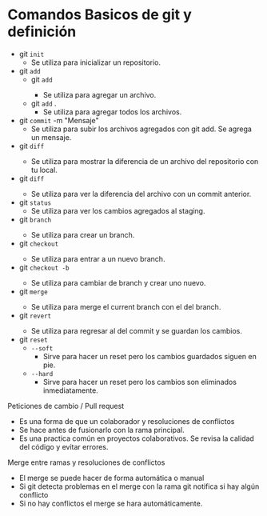 # Comandos Basicos de git y definición

- git `init` 
	- Se utiliza para inicializar un repositorio.
- git `add`
	- git `add` <archivo>
		- Se utiliza para agregar un archivo.
	- git `add` .
		- Se utiliza para agregar todos los archivos.
- git `commit` -m "Mensaje"
	- Se utiliza para subir los archivos agregados con git add. Se agrega un mensaje.
- git `diff` <archivo>
	- Se utiliza para mostrar la diferencia de un archivo del repositorio con tu local.
- git `diff` <hash><archivo>
	- Se utiliza para ver la diferencia del archivo con un commit anterior.
- git `status`	
	- Se utiliza para ver los cambios agregados al staging.
- git `branch` <CurNombre><NuevoNombre>
	- Se utiliza para crear un branch.
- git `checkout` <Nombre>
	- Se utiliza para entrar a un nuevo branch.
- git `checkout -b`  <Nombre>
	- Se utiliza para cambiar de branch y crear uno nuevo.
- git `merge` <Nombre>
	- Se utiliza para merge el current branch con el <Nombre> del branch.
- git `revert` <ID>
	- Se utiliza para regresar al <id> del commit y se guardan los cambios.
- git `reset`
	- `--soft` 
		- Sirve para hacer un reset pero los cambios guardados siguen en pie.
	- `--hard`
		- Sirve para hacer un reset pero los cambios son eliminados inmediatamente. 

Peticiones de cambio / Pull request
- Es una forma de que un colaborador y resoluciones de conflictos
- Se hace antes de fusionarlo con la rama principal.
- Es una practica común en proyectos colaborativos. Se revisa la calidad del código y evitar errores.


Merge entre ramas y resoluciones de conflictos
- El merge se puede hacer de forma automática o manual
- Si git detecta problemas en el merge con la rama git notifica si hay algún conflicto 
- Si no hay conflictos el merge se hara automáticamente.


